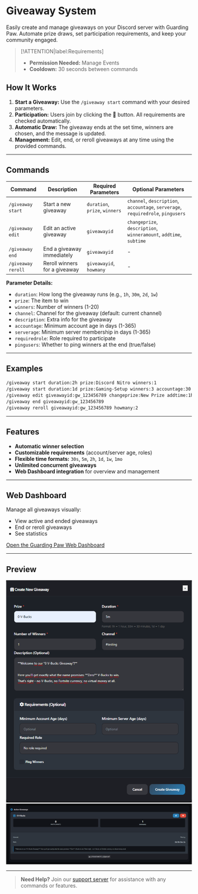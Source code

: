 # Giveaway System

Easily create and manage giveaways on your Discord server with Guarding Paw. Automate prize draws, set participation requirements, and keep your community engaged.

> [!ATTENTION|label:Requirements]
> - **Permission Needed:** Manage Events
> - **Cooldown:** 30 seconds between commands

## How It Works

1. **Start a Giveaway:** Use the `/giveaway start` command with your desired parameters.
2. **Participation:** Users join by clicking the 🎉 button. All requirements are checked automatically.
3. **Automatic Draw:** The giveaway ends at the set time, winners are chosen, and the message is updated.
4. **Management:** Edit, end, or reroll giveaways at any time using the provided commands.

---

## Commands

| Command                | Description                        | Required Parameters                | Optional Parameters                                                                 |
|------------------------|------------------------------------|-------------------------------------|-------------------------------------------------------------------------------------|
| `/giveaway start`      | Start a new giveaway               | `duration`, `prize`, `winners`      | `channel`, `description`, `accountage`, `serverage`, `requiredrole`, `pingusers`    |
| `/giveaway edit`       | Edit an active giveaway            | `giveawayid`                        | `changeprize`, `description`, `winneramount`, `addtime`, `subtime`                  |
| `/giveaway end`        | End a giveaway immediately         | `giveawayid`                        | -                                                                                   |
| `/giveaway reroll`     | Reroll winners for a giveaway      | `giveawayid`, `howmany`             | -                                                                                   |

**Parameter Details:**
- `duration`: How long the giveaway runs (e.g., `1h`, `30m`, `2d`, `1w`)
- `prize`: The item to win
- `winners`: Number of winners (1-20)
- `channel`: Channel for the giveaway (default: current channel)
- `description`: Extra info for the giveaway
- `accountage`: Minimum account age in days (1-365)
- `serverage`: Minimum server membership in days (1-365)
- `requiredrole`: Role required to participate
- `pingusers`: Whether to ping winners at the end (true/false)

---

## Examples

```bash
/giveaway start duration:2h prize:Discord Nitro winners:1
/giveaway start duration:1d prize:Gaming-Setup winners:3 accountage:30 serverage:7 requiredrole:@Member
/giveaway edit giveawayid:gw_123456789 changeprize:New Prize addtime:1h
/giveaway end giveawayid:gw_123456789
/giveaway reroll giveawayid:gw_123456789 howmany:2
```

---

## Features

- **Automatic winner selection**
- **Customizable requirements** (account/server age, roles)
- **Flexible time formats:** `30s`, `5m`, `2h`, `1d`, `1w`, `1mo`
- **Unlimited concurrent giveaways**
- **Web Dashboard integration** for overview and management

---

## Web Dashboard

Manage all giveaways visually:
- View active and ended giveaways
- End or reroll giveaways
- See statistics

[Open the Guarding Paw Web Dashboard](https://guardingpaw.xyz/manage)

---


## Preview

![Giveaway Example](../assets/images/NewGiveaway.png)
![Active Giveaways](../assets/images/ActiveGiveaways.png)

---

> **Need Help?** Join our [support server](https://pnnet.dev/discord) for assistance with any commands or features.
